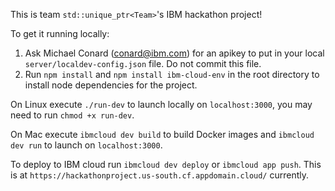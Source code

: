 This is team `std::unique_ptr<Team>`'s IBM hackathon project!

To get it running locally:

1. Ask Michael Conard (conard@ibm.com) for an apikey to put in your local `server/localdev-config.json` file. Do not commit this file.
2. Run `npm install` and `npm install ibm-cloud-env` in the root directory to install node dependencies for the project.

On Linux execute `./run-dev` to launch locally on `localhost:3000`, you may need to run `chmod +x run-dev`.

On Mac execute `ibmcloud dev build` to build Docker images and `ibmcloud dev run` to launch on `localhost:3000`.

To deploy to IBM cloud run `ibmcloud dev deploy` or `ibmcloud app push`. This is at `https://hackathonproject.us-south.cf.appdomain.cloud/` currently.
